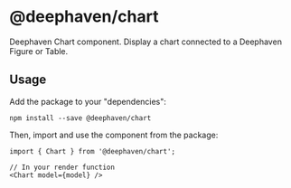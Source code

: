 # @deephaven/chart

Deephaven Chart component. Display a chart connected to a Deephaven Figure or Table.

## Usage

Add the package to your "dependencies":
```
npm install --save @deephaven/chart
```

Then, import and use the component from the package:
```
import { Chart } from '@deephaven/chart';

// In your render function
<Chart model={model} />
```